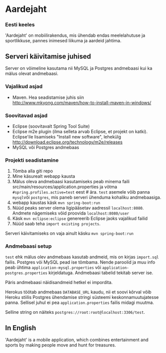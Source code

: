 Aardejaht
=========

### Eesti keeles
'Aardejaht' on mobiilirakendus, mis ühendab endas meelelahutuse ja sportlikkuse, pannes inimesed liikuma ja aardeid jahtima.

## Serveri käivitamise juhised
Server on võimeline kasutama nii MySQL ja Postgres andmebaasi kui ka mälus olevat andmebaasi. 

### Vajalikud asjad
* Maven. Hea seadistamise juhis siin http://www.mkyong.com/maven/how-to-install-maven-in-windows/

### Soovitavad asjad
* Eclipse (soovitavalt Spring Tool Suite)
* Eclipse m2e plugin (ilma selleta arvab Eclipse, et projekt on katki). Eclipse'ile lisamiseks "Install new software", lehekülg http://download.eclipse.org/technology/m2e/releases
* MySQL või Postgres andmebaas

### Projekti seadistamine
1. Tõmba alla giti repo
2. Mine käsurealt webapp kausta
3.  Mälus oleva andmebaasi kasutamiseks peab minema faili src/main/resources/application.properties ja võtma `#spring.profiles.active=test` eest # ära. `test` asemele võib panna `mysql`või `postgres`, mis paneb serveri ühenduma kohaliku andmebaasiga. 
4. webapp kaustas käsk `mvn spring-boot:run`
5. Nüüd peaks server olema ligipääsetav aadressil `localhost:8080`. Andmete nägemiseks võid proovida `localhost:8080/user`
6. Käsk `mvn eclipse:eclipse` genereerib Eclipse jaoks vajalikud failid
7. Nüüd saab teha `import existing projects`.

Serveri käivitamiseks on vaja ainult käsku `mvn spring-boot:run`


### Andmebaasi setup
`test` ehk mälus olev andmebaas kasutab andmeid, mis on kirjas `import.sql` failis. Postgres või MySQL pead ise tõmbama.  Nende paroolid ja muu info peab ühtima `application-mysql.properties` või `application-postgres.properties` kirjeldatuga. Andmebaasi tabelid tekitab server ise. 

Päris andmebaasi  näidisandmeid hetkel ei impordita.

Herokus töötab andmebaas `DATABASE_URL` kaudu, nii et soovi kõrval võib Heroku stiilis Postgres ühendamise stringi süsteemi keskonnamuutujatesse panna. Sellisel juhul ei pea `application.properties` failis midagi muutma. 

Selline string on näiteks `postgres://root:root@localhost:3306/test`.


## In English
'Aardejaht' is a mobile application, which combines entertainment and sports by making people move and hunt for treasures.


